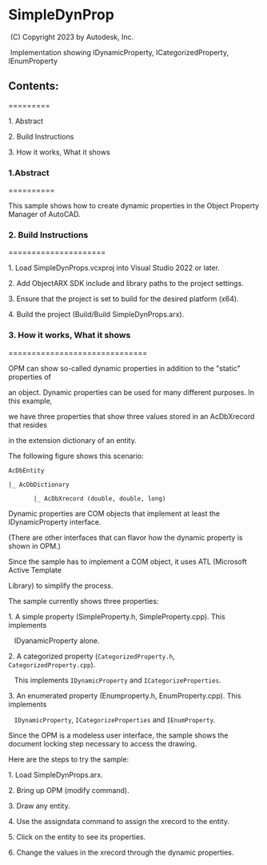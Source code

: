 # SimpleDynProp

 (C) Copyright 2023 by Autodesk, Inc.



 Implementation showing IDynamicProperty, ICategorizedProperty, IEnumProperty



## Contents:

=========

1\. Abstract

2\. Build Instructions

3\. How it works, What it shows



### 1.Abstract

==========

This sample shows how to create dynamic properties in the Object Property Manager of AutoCAD.

### 2\. Build Instructions

=====================

1\. Load SimpleDynProps.vcxproj into Visual Studio 2022 or later.

2\. Add ObjectARX SDK include and library paths to the project settings.

3\. Ensure that the project is set to build for the desired platform (x64).

4\. Build the project (Build/Build SimpleDynProps.arx).

### 3\. How it works, What it shows

==============================

OPM can show so-called dynamic properties in addition to the "static" properties of

an object. Dynamic properties can be used for many different purposes. In this example,

we have three properties that show three values stored in an AcDbXrecord that resides

in the extension dictionary of an entity.

The following figure shows this scenario:

```shell
AcDbEntity

|_ AcDbDictionary

       |_ AcDbXrecord (double, double, long)
```



Dynamic properties are COM objects that implement at least the IDynamicProperty interface.

(There are other interfaces that can flavor how the dynamic property is shown in OPM.)

Since the sample has to implement a COM object, it uses ATL (Microsoft Active Template

Library) to simplify the process.

The sample currently shows three properties:

1\. A simple property (SimpleProperty.h, SimpleProperty.cpp). This implements

   IDyanamicProperty alone.

2\. A categorized property (`CategorizedProperty.h`, `CategorizedProperty.cpp`).

   This implements `IDynamicProperty` and `ICategorizeProperties`.

3\. An enumerated property (Enumproperty.h, EnumProperty.cpp). This implements

   `IDynamicProperty`, `ICategorizeProperties` and `IEnumProperty`.

Since the OPM is a modeless user interface, the sample shows the document locking step necessary to access the drawing.

Here are the steps to try the sample:

1\. Load SimpleDynProps.arx.

2\. Bring up OPM (modify command).

3\. Draw any entity.

4\. Use the assigndata command to assign the xrecord to the entity.

5\. Click on the entity to see its properties.

6\. Change the values in the xrecord through the dynamic properties.
